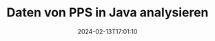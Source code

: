 ---
############################# Static ############################
layout: "auto-gen-parser"
date: 2024-02-13T17:01:10
draft: false
otherformats: 

############################# Head ############################
head_title: "Daten von PPS in Java analysieren"
head_description: "Analysieren Sie schnell Daten aus Dokumenten in Java."

############################# Header ############################
title: "Daten von PPS in Java analysieren"
description: "Analysieren Sie Daten aus PPS mit ein paar Zeilen Java-Code."
bg_image: "https://cms.admin.containerize.com/templates/aspose/App_Themes/V3/images/bg/header1.png"
bg_overlay: false
button:
    enable: true
    icon: "fas fa-arrow-down"
    label: "Download kostenlose Testversion"
    link: "https://downloads.groupdocs.com/parser/java"

############################# SubMenu ############################
submenu:
    enable: true

    left:
        img_alt: "GroupDocs.Parser for Java"
        image: "https://cms.admin.containerize.com/templates/groupdocs/images/product-logos/90x90-noborder/groupdocs-parser-java.png"
        product: "GroupDocs.Parser"
        platform: "Java"

    middle:
        button:

            # button loop
            - link: "https://apireference.groupdocs.com/parser/java"
              text: "API-Referenz"

            # button loop
            - link: "https://github.com/groupdocs-parser"
              text: "Codebeispiele"

            # button loop
            - link: "https://products.groupdocs.app/parser/family"
              text: "Live-Demos"

            # button loop
            - link: "https://purchase.groupdocs.com/pricing/parser/java"
              text: "Preisgestaltung"

    right:
        link_download: "https://downloads.groupdocs.com/parser"
        link_learn: "https://docs.groupdocs.com/parser/java"
        link_buy: "https://purchase.groupdocs.com"

############################# About ############################
about:
    enable: true
    title: "Daten mit Vorlagen in GroupDocs.Parser for Java analysieren"
    content: |
        Vorlagen können die Effizienz, Genauigkeit und Konsistenz der Datenextraktion aus Dokumenten erheblich verbessern. GroupDocs.Parser for Java bietet eine leistungsstarke Lösung für die Arbeit mit Vorlagen.
        
        Mit GroupDocs.Parser for Java können Sie ganz einfach Vorlagen für verschiedene Arten von Dokumenten erstellen, einschließlich PDFs und Microsoft Word-Dokumenten. Sie können Vorlagen auch zum Stapelparsen mehrerer Dokumente verwenden.

        Zu den Best Practices für die Arbeit mit Vorlagen in GroupDocs.Parser for Java gehören die Verwendung eindeutiger Kennungen und das gründliche Testen von Vorlagen vor der Bereitstellung. Mit GroupDocs.Parser for Java können Sie die Datenextraktion optimieren und bessere Ergebnisse erzielen.

        Laden Sie GroupDocs.Parser for Java noch heute herunter und testen Sie es, um Ihre Aufgaben beim Parsen von Dokumenten zu vereinfachen und Ihre Produktivität zu steigern. Unsere Dokumentations- und Supportressourcen stehen Ihnen zur Verfügung, um Ihnen den Einstieg und den Erfolg zu erleichtern.

        Weitere Informationen zum Parsen von Dokumenten finden Sie in der [Dokumentation](https://docs.groupdocs.com/parser/java/working-with-templates/).

############################# More ############################
more:
    enable: true
    title_left: "System Anforderungen"
    content_left: |
        GroupDocs.Parser for Java APIs werden auf allen wichtigen Plattformen und Betriebssystemen unterstützt. Bevor Sie den folgenden Code ausführen, stellen Sie bitte sicher, dass die folgenden Voraussetzungen auf Ihrem System installiert sind.
        
        * Betriebssysteme: Microsoft Windows, Linux, MacOS
        * Entwicklungsumgebungen: NetBeans, Intellij IDEA, Eclipse, etc.
        * Rahmenwerke
        * Laden Sie die neueste Version von GroupDocs.Parser for Java von [Maven](https://repository.groupdocs.com/webapp/#/artifacts/browse/tree/General/repo/com/groupdocs/groupdocs-parser) herunter.

    title_right: "Warum GroupDocs.Parser for Java verwenden?"
    content_right: |
        * Unterstützung für die Extraktion von Klartext aus allen unterstützten Dokumenten    
        * Parsen von Dokumenten über benutzerdefinierte Vorlagen    
        * Vollständige Unterstützung der strukturierten Textextraktion    
        * Textsuche über Schlüsselwörter sowie reguläre Ausdrücke    
        * Extrahieren Sie formatierten Text, Metadaten, Bilder, Container und Anhänge    
        * Extrahieren Sie das Inhaltsverzeichnis für einige unterstützte Dokumentformate    
        * Analysieren Sie Formulardaten aus PDF-Dokumenten    
        * Extrahieren Sie Hyperlinks aus dem Dokument           

############################# Demos ############################
demos:
    enable: true
    title: "Live-Demos – Analysieren Sie Daten von PPS Online"
    content: |
       Analysieren Sie jetzt Daten aus der Datei PPS, indem Sie die Website [GroupDocs.Parser Live Demos](https://products.groupdocs.app/parser/pps) besuchen.
       Die Live-Demo bietet folgende Vorteile.
        
############################# About Formats ############################
about_formats:
    enable: true

############################# More Formats ############################
more_formats:
    enable: true
    title: "Analysieren Sie Daten aus anderen Dokumentformaten"
    content: |
        Java API zum Parsen von Dokumenten für Dateiformate und Bilder. Extrahieren Sie Daten für einige der gängigen Dateiformate, wie unten aufgeführt.

############################# Back to top ###############################
back_to_top:
    enable: true
---